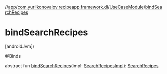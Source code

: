 //[app](../../../index.md)/[com.yuriikonovalov.recipeapp.framework.di](../index.md)/[UseCaseModule](index.md)/[bindSearchRecipes](bind-search-recipes.md)

# bindSearchRecipes

[androidJvm]\

@Binds

abstract fun [bindSearchRecipes](bind-search-recipes.md)(impl: [SearchRecipesImpl](../../com.yuriikonovalov.recipeapp.application.usecases/-search-recipes-impl/index.md)): [SearchRecipes](../../com.yuriikonovalov.recipeapp.application.usecases/-search-recipes/index.md)
